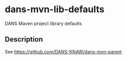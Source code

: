 dans-mvn-lib-defaults
=====================

DANS Maven project library defaults

Description
-----------
See https://github.com/DANS-KNAW/dans-mvn-parent
